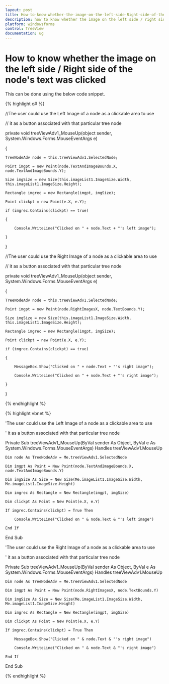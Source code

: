 ```yaml
---
layout: post
title: How-to-know-whether-the-image-on-the-left-side-Right-side-of-the-node's-text-was-clicked | Windows Forms | Syncfusion
description: how to know whether the image on the left side / right side of the node's text was clicked
platform: windowsforms
control: TreeView 
documentation: ug
---
```


# How to know whether the image on the left side / Right side of the node's text was clicked

This can be done using the below code snippet.

{% highlight c# %}



//The user could use the Left Image of a node as a clickable area to use

// it as a button associated with that particular tree node



private void treeViewAdv1_MouseUp(object sender, System.Windows.Forms.MouseEventArgs e)

{

    TreeNodeAdv node = this.treeViewAdv1.SelectedNode;

    Point imgpt = new Point(node.TextAndImageBounds.X, node.TextAndImageBounds.Y);

    Size imgSize = new Size(this.imageList1.ImageSize.Width, this.imageList1.ImageSize.Height);

    Rectangle imgrec = new Rectangle(imgpt, imgSize);

    Point clickpt = new Point(e.X, e.Y);

    if (imgrec.Contains(clickpt) == true)

    {

        Console.WriteLine("Clicked on " + node.Text + "'s left image");

    }

}



//The user could use the Right Image of a node as a clickable area to use

// it as a button associated with that particular tree node



private void treeViewAdv1_MouseUp(object sender, System.Windows.Forms.MouseEventArgs e)

{

    TreeNodeAdv node = this.treeViewAdv1.SelectedNode;

    Point imgpt = new Point(node.RightImagesX, node.TextBounds.Y);

    Size imgSize = new Size(this.imageList1.ImageSize.Width, this.imageList1.ImageSize.Height);

    Rectangle imgrec = new Rectangle(imgpt, imgSize);

    Point clickpt = new Point(e.X, e.Y);

    if (imgrec.Contains(clickpt) == true)

    {

        MessageBox.Show("Clicked on " + node.Text + "'s right image");

        Console.WriteLine("Clicked on " + node.Text + "'s right image");

    }

}

{% endhighlight %}

{% highlight vbnet %}



'The user could use the Left Image of a node as a clickable area to use

' it as a button associated with that particular tree node



Private Sub treeViewAdv1_MouseUp(ByVal sender As Object, ByVal e As System.Windows.Forms.MouseEventArgs) Handles treeViewAdv1.MouseUp

    Dim node As TreeNodeAdv = Me.treeViewAdv1.SelectedNode

    Dim imgpt As Point = New Point(node.TextAndImageBounds.X, node.TextAndImageBounds.Y)

    Dim imgSize As Size = New Size(Me.imageList1.ImageSize.Width, Me.imageList1.ImageSize.Height)

    Dim imgrec As Rectangle = New Rectangle(imgpt, imgSize)

    Dim clickpt As Point = New Point(e.X, e.Y)

    If imgrec.Contains(clickpt) = True Then

        Console.WriteLine("Clicked on " & node.Text & "'s left image")

    End If

End Sub



'The user could use the Right Image of a node as a clickable area to use

' it as a button associated with that particular tree node



Private Sub treeViewAdv1_MouseUp(ByVal sender As Object, ByVal e As System.Windows.Forms.MouseEventArgs) Handles treeViewAdv1.MouseUp

    Dim node As TreeNodeAdv = Me.treeViewAdv1.SelectedNode

    Dim imgpt As Point = New Point(node.RightImagesX, node.TextBounds.Y)

    Dim imgSize As Size = New Size(Me.imageList1.ImageSize.Width, Me.imageList1.ImageSize.Height)

    Dim imgrec As Rectangle = New Rectangle(imgpt, imgSize)

    Dim clickpt As Point = New Point(e.X, e.Y)

    If imgrec.Contains(clickpt) = True Then

        MessageBox.Show("Clicked on " & node.Text & "'s right image")

        Console.WriteLine("Clicked on " & node.Text & "'s right image")

    End If

End Sub

{% endhighlight %}

